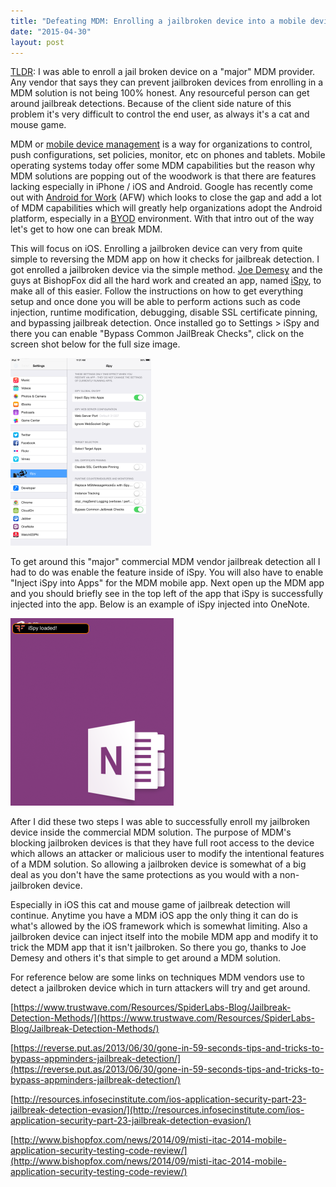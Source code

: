 ```yaml
---
title: "Defeating MDM: Enrolling a jailbroken device into a mobile device management system"
date: "2015-04-30"
layout: post
---
```


[TLDR](http://en.wikipedia.org/wiki/Wikipedia:Too_long;_didn%27t_read):  I was able to enroll a jail broken device on a "major" MDM provider.  Any vendor that says they can prevent jailbroken devices from enrolling in a MDM solution is not being 100% honest.  Any resourceful person can get around jailbreak detections.  Because of the client side nature of this problem it's very difficult to control the end user, as always it's a cat and mouse game.


MDM or [mobile device management](http://en.wikipedia.org/wiki/Mobile_device_management) is a way for organizations to control, push configurations, set policies, monitor, etc on phones and tablets.  Mobile operating systems today offer some MDM capabilities but the reason why MDM solutions are popping out of the woodwork is that there are features lacking especially in iPhone / iOS and Android.  Google has recently come out with [Android for Work](https://www.google.com/work/android/) (AFW) which looks to close the gap and add a lot of MDM capabilities which will greatly help organizations adopt the Android platform, especially in a [BYOD](http://en.wikipedia.org/wiki/Bring_your_own_device) environment.  With that intro out of the way let's get to how one can break MDM.

This will focus on iOS.  Enrolling a jailbroken device can very from quite simple to reversing the MDM app on how it checks for jailbreak detection.  I got enrolled a jailbroken device via the simple method.  [Joe Demesy](https://www.linkedin.com/pub/joseph-demesy/74/816/440) and the guys at BishopFox did all the hard work and created an app, named [iSpy](https://github.com/BishopFox/iSpy), to make all of this easier.  Follow the instructions on how to get everything setup and once done you will be able to perform actions such as code injection, runtime modification, debugging, disable SSL certificate pinning, and bypassing jailbreak detection.  Once installed go to Settings > iSpy and there you can enable "Bypass Common JailBreak Checks", click on the screen shot below for the full size image.

![iSpy](/assets/iSpy-225x300.png)

To get around this "major" commercial MDM vendor jailbreak detection all I had to do was enable the feature inside of iSpy.  You will also have to enable "Inject iSpy into Apps" for the MDM mobile app.  Next open up the MDM app and you should briefly see in the top left of the app that iSpy is successfully injected into the app.  Below is an example of iSpy injected into OneNote.

![OneNote](/assets/OneNote-261x300.png)

After I did these two steps I was able to successfully enroll my jailbroken device inside the commercial MDM solution.  The purpose of MDM's blocking jailbroken devices is that they have full root access to the device which allows an attacker or malicious user to modify the intentional features of a MDM solution.  So allowing a jailbroken device is somewhat of a big deal as you don't have the same protections as you would with a non-jailbroken device.

Especially in iOS this cat and mouse game of jailbreak detection will continue.  Anytime you have a MDM iOS app the only thing it can do is what's allowed by the iOS framework which is somewhat limiting.  Also a jailbroken device can inject itself into the mobile MDM app and modify it to trick the MDM app that it isn't jailbroken.  So there you go, thanks to Joe Demesy and others it's that simple to get around a MDM solution.

For reference below are some links on techniques MDM vendors use to detect a jailbroken device which in turn attackers will try and get around.

[https://www.trustwave.com/Resources/SpiderLabs-Blog/Jailbreak-Detection-Methods/](https://www.trustwave.com/Resources/SpiderLabs-Blog/Jailbreak-Detection-Methods/)

[https://reverse.put.as/2013/06/30/gone-in-59-seconds-tips-and-tricks-to-bypass-appminders-jailbreak-detection/](https://reverse.put.as/2013/06/30/gone-in-59-seconds-tips-and-tricks-to-bypass-appminders-jailbreak-detection/)

[http://resources.infosecinstitute.com/ios-application-security-part-23-jailbreak-detection-evasion/](http://resources.infosecinstitute.com/ios-application-security-part-23-jailbreak-detection-evasion/)

[http://www.bishopfox.com/news/2014/09/misti-itac-2014-mobile-application-security-testing-code-review/](http://www.bishopfox.com/news/2014/09/misti-itac-2014-mobile-application-security-testing-code-review/)
